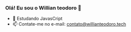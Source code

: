 ### Olá! Eu sou o Willian teodoro 👋


- 🌱 Estudando JavasCript
- 📫 Contate-me no e-mail: contato@willianteodoro.tech


